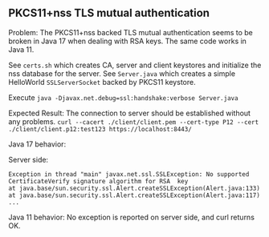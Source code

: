 ## PKCS11+nss TLS mutual authentication

Problem: The PKCS11+nss backed TLS mutual authentication seems to be broken in Java 17 when dealing with RSA keys.
The same code works in Java 11.

See `certs.sh` which creates CA, server and client keystores and initialize the nss database for the server.
See `Server.java` which creates a simple HelloWorld `SSLServerSocket` backed by PKCS11 keystore.

Execute `java -Djavax.net.debug=ssl:handshake:verbose Server.java`

Expected Result:
The connection to server should be established without any problems.
`curl --cacert ./client/client.pem --cert-type P12 --cert ./client/client.p12:test123 https://localhost:8443/`

Java 17 behavior:

Server side:
~~~
Exception in thread "main" javax.net.ssl.SSLException: No supported CertificateVerify signature algorithm for RSA  key
at java.base/sun.security.ssl.Alert.createSSLException(Alert.java:133)
at java.base/sun.security.ssl.Alert.createSSLException(Alert.java:117)
...
~~~

Java 11 behavior:
No exception is reported on server side, and curl returns OK.

